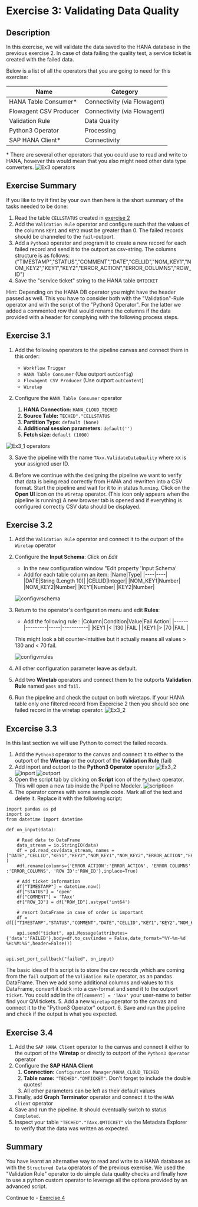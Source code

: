 # Exercise 3: Validating Data Quality


## Description

In this exercise, we will validate the data saved to the HANA database in the previous exercise 2. In case of data failing the quality test, a service ticket is created with the failed data.

Below is a list of all the operators that you are going to need for this exercise:

|Name|Category|
|----|--------|
|HANA Table Consumer*|Connectivity (via Flowagent)|
|Flowagent CSV Producer|Connectivity (via Flowagent)|
|Validation Rule|Data Quality|
|Python3 Operator|Processing|
|SAP HANA Client*|Connectivity|

\* There are several other operators that you could use to read and write to HANA, however this would mean that you also might need other data type converters.  ![Ex3 operators](./images/ex3operators.png)

## Exercise Summary
If you like to try it first by your own then here is the short summary of the tasks needed to be done:

1. Read the table `CELLSTATUS` created in [exercise 2](../ex2/README.html)
2. Add the `Validation Rule` operator and configure such that the values of the columns `KEY1` and `KEY2` must be greater than 0. The failed records should be channeled to the `fail`-outport.
3. Add a `Python3` operator and program it to create a new record for each failed record and send it to the outport as csv-string. The columns structure is as follows:
		("TIMESTAMP","STATUS","COMMENT","DATE","CELLID","NOM_KEY1","NOM_KEY2","KEY1","KEY2","ERROR_ACTION","ERROR_COLUMNS","ROW_ID")
4. Save the "service ticket" string to the HANA table `QMTICKET`

Hint: Depending on the HANA DB operator you might have the header passed as well. This you have to consider both with the "Validation"-Rule operator and with the script of the "Python3 Operator". For the latter we added a commented row that would rename the columns if the data provided with a header for complying with the following process steps. 

## Exercise 3.1

1. Add the following operators to the pipeline canvas and connect them in this order:
	- `Workflow Trigger`
	- `HANA Table Consumer` (Use outport `outConfig`)
	- `Flowagent CSV Producer` (Use outport `outContent`)
	- `Wiretap`

2. Configure the `HANA Table Consumer` operator
	1. **HANA Connection:** `HANA_CLOUD_TECHED`
	2. **Source Table:** `TECHED"."CELLSTATUS`
	3. **Partition Type:** `default (None)`
	4. **Additional session parameters:** `default('')`
	5. **Fetch size:** `default (1000)`


![Ex3_1 operators](./images/ex3_1.png)

3. Save the pipeline with the name `TAxx.ValidateDataQuality` where xx is your assigned user ID.

4. Before we continue with the designing the pipeline we want to verify that data is being read correctly from HANA and rewritten into a CSV format. Start the pipeline and wait for it to in status `Running`. Click on the **Open UI** icon on the `Wiretap` operator. (This icon only appears when the pipeline is running) A new browser tab is opened and if everything is configured correctly CSV data should be displayed.

## Exercise 3.2

1. Add the `Validation Rule` operator and connect it to the outport of the `Wiretap` operator
2. Configure the **Input Schema**: Click on *Edit*
	- In the new configuration window "Edit property 'Input Schema'
	- Add for each table column an item:
	|Name|Type|
	|----|----|
	|DATE|String (Length 10)|
	|CELLID|Integer|
	|NOM_KEY1|Number|
	|NOM_KEY2|Number|
	|KEY1|Number|
	|KEY2|Number|

	![configvrschema](./images/Configvrschema.png)
3. Return to the operator's configuration menu and edit **Rules**:
	- Add the following rule :
	|Column|Condition|Value|Fail Action|
	|------|---------|-----|-----------|
	|KEY1  |<        |130    |FAIL     |
	|KEY1  |>        |70     |FAIL     |

	
	This might look a bit counter-intuitive but it actually means all values > 130 and < 70 fail.

	![configvrrules](./images/Configvrrules.png)
3. All other configuration parameter leave as default.
4. Add two **Wiretab** operators and connect them to the outports **Validation Rule** named `pass` and `fail`.
5. Run the pipeline and check the output on both wiretaps. If your HANA table only one filtered record from Excercise 2 then you should see one failed record in the wiretap operator.
![Ex3_2](./images/ex3_2.png)

## Excercise 3.3
In this last section we will use Python to correct the failed records.

1. Add the `Python3` operator to the canvas and connect it to either to the outport of the **Wiretap** or the outport of the **Validation Rule** (fail)
2. Add inport and outport to the **Python3 Operator** operator ![Ex3_2](./images/addports.png) ![inport](./images/inport.png) ![outport](./images/outport.png)
3. Open the script tab by clicking on **Script** icon of the `Python3` operator. This will open a new tab inside the Pipeline Modeler. ![scripticon](./images/scripticon.png)
4. The operator comes with some sample code. Mark all of the text and delete it. Replace it with the following script:

```
import pandas as pd
import io
from datetime import datetime

def on_input(data):

    # Read data to DataFrame
    data_stream = io.StringIO(data)
    df = pd.read_csv(data_stream, names = ["DATE","CELLID","KEY1","KEY2","NOM_KEY1","NOM_KEY2","ERROR_ACTION","ERROR_COLUMNS","ROW_ID"] )
    #df.rename(columns={'ERROR ACTION':'ERROR_ACTION', 'ERROR COLUMNS' :'ERROR_COLUMNS', 'ROW ID':'ROW_ID'},inplace=True)

    # Add ticket information
    df["TIMESTAMP"] = datetime.now()
    df["STATUS"] = 'open'
    df["COMMENT"] = 'TAxx'
    df["ROW_ID"] = df["ROW_ID"].astype('int64')

    # resort DataFrame in case of order is important
    df = df[["TIMESTAMP","STATUS","COMMENT","DATE","CELLID","KEY1","KEY2","NOM_KEY1","NOM_KEY2","ERROR_ACTION","ERROR_COLUMNS","ROW_ID"]]

    api.send("ticket", api.Message(attributes={'data':'FAILED'},body=df.to_csv(index = False,date_format="%Y-%m-%d %H:%M:%S",header=False)))


api.set_port_callback("failed", on_input)

```

The basic idea of this script is to store the csv records ,which are coming from the `fail` outport of the `Validation Rule` operator, as an pandas DataFrame. Then we add some additional columns and values to this DataFrame, convert it back into a csv-format and send it to the outport `ticket`. 
You could add in the ``df[comment] = 'TAxx'`` your user-name to better find your QM tickets. 
5. Add a new `Wiretap` operator to the canvas and connect it to the "Python3 Operator" outport.
6. Save and run the pipeline and check if the output is what you expected.

## Exercise 3.4

1. Add the `SAP HANA Client` operator to the canvas and connect it either to the outport of the **Wiretap** or directly to outport of the `Python3 Operator` operator
2. Configure the **SAP HANA Client**
	1. **Connection:** `Configuration Manager/HANA_CLOUD_TECHED`
	2. **Table name:** `"TECHED"."QMTICKET"`. Don't forget to include the double quotes!
	3. All other parameters can be left as their default values
3. Finally, add **Graph Terminator** operator and connect it to the `HANA client` operator
4. Save and run the pipeline. It should eventually switch to status `Completed`.
5. Inspect your table `"TECHED"."TAxx.QMTICKET"` via the Metadata Explorer to verify that the data was written as expected.


## Summary

You have learnt an alternative way to read and write to a HANA database as with the `Structured Data` operators of the previous exercise. We used the "Validation Rule" operator to do simple data quality checks and finally how to use a python custom operator to leverage all the options provided by an advanced script.

Continue to - [Exercise 4](../ex4/README.md)
